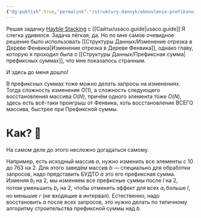```yaml
---
{"dg-publish":true,"permalink":"/struktury-dannyh/obnovlenie-prefiksnoj-summy/"}
---
```


Решая задачку [Hayble Stacking](https://usaco.org/index.php?page=viewproblem2&cpid=104) с [[Сайты/usaco.guide\|usaco.guide]] Я слегка удивился.  Задача лёгкая, да. Но по мне самое очевидное решение было использовать [[Структуры Данных/Изменение отрезка в Дереве Фенвика\|Изменение отрезка в Дереве Фенвика]], однако главу, которую я проходил была о [[Структуры Данных/Префиксная сумма\|префиксных суммах]], что мне показалось странным.

И здесь до меня дошло!

В префиксных суммах тоже можно делать запросы на изменениях.  Тогда сложность изменения $O(1)$, а сложность следующего восстановления массива $O(N)$, причём одного элемента тоже $O(N)$, здесь есть всё-таки проигрыш от Фенвика, хоть восстановление ВСЕГО массива, быстрее при Префиксной суммы.

# Как? 🤯

На самом деле до этого несложно догадаться самому.

Например, есть исходный массив $a$, нужно изменить все элементы с 10 до 763 на 2.  Для этого заведём массив $b$ — специально для обработки запросов, надо представить БУДТО $a$ это его префиксная сумма. Изменяя $b_l$ на 2, мы изменяем все префксные суммы после $l$ на 2, потом уменьшить $b_r$ на 2, чтобы отменить эффект для всех $a_i$ больше $l$, но меньшие $r$ (не входящие в интервал).  Естественно, надо восстановить $a$ после всех запросов, это нужно делать по типичному алгоритму строительства префиксной суммы над $b$.